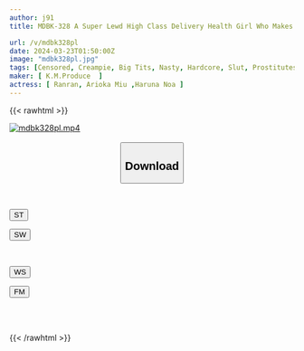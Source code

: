 ```yaml
---
author: j91
title: MDBK-328 A Super Lewd High Class Delivery Health Girl Who Makes You Ejaculate Over And Over Again With Her Superb Body 7

url: /v/mdbk328pl
date: 2024-03-23T01:50:00Z
image: "mdbk328pl.jpg"
tags: [Censored, Creampie, Big Tits, Nasty, Hardcore, Slut, Prostitutes	]
maker: [ K.M.Produce  ]
actress: [ Ranran, Arioka Miu ,Haruna Noa ]
---
```



{{< rawhtml >}}

<div class="video" data-videoid="RQe44e7agzuBbP">
    <a href="javascript:;">
        <img src="/v/mdbk328pl/mdbk328pl.jpg" width="WIDTH" height="HEIGHT" alt="mdbk328pl.mp4" loading="lazy">
    </a>
</div>

<script type="text/javascript" src="https://j91.asia/asset/on-demand-st.js"></script>

<br>
  <link rel="stylesheet" href="https://j91.asia/asset/bs5.css">
  
  <center>
  <button class="btn btn-primary" type="button" data-bs-toggle="collapse" data-bs-target=".multi-collapse" aria-expanded="false" aria-controls="multiCollapseExample1 multiCollapseExample2"><h2>Download</h2></button></center>
</p>
<div class="row">
  <div class="col">
    <div class="collapse multi-collapse" id="multiCollapseExample1">
      <div class="card card-body">
	      	      <br>
<div class="buttons">  
<p><a href="https://streamtape.to/v/RQe44e7agzuBbP" target="_blank"><button class="btn-hover color-3"><i class="fa fa-download"></i> ST</button></a></p>
<p><a href="https://asnwish.com/gius1es8tc9j" target="_blank"><button class="btn-hover color-2"><i class="fa fa-download"></i> SW</button></a></p></div>
    </div>
  </div>
</div>
  <div class="col">
    <div class="collapse multi-collapse" id="multiCollapseExample2">
      <div class="card card-body">
	      <br>
<div class="buttons">
<p><a href="javascript:;"><button class="btn-hover color-9"><i class="fa fa-download"></i> WS</button></a></p>
<p><a href="javascript:;"><button class="btn-hover color-8"><i class="fa fa-download"></i> FM</button></a></p></div>
<br><br>
      </div>
    </div>
  </div>
</div>

{{< /rawhtml >}}